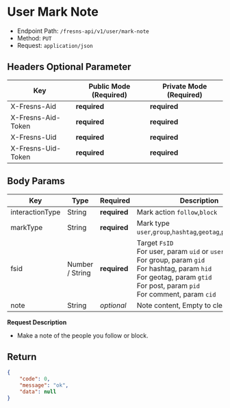 # User Mark Note

- Endpoint Path: `/fresns-api/v1/user/mark-note`
- Method: `PUT`
- Request: `application/json`

## Headers Optional Parameter

| Key | Public Mode (Required) | Private Mode (Required) |
| --- | --- | --- |
| X-Fresns-Aid | **required** | **required** |
| X-Fresns-Aid-Token | **required** | **required** |
| X-Fresns-Uid | **required** | **required** |
| X-Fresns-Uid-Token | **required** | **required** |

## Body Params

| Key | Type | Required | Description |
| --- | --- | --- | --- |
| interactionType | String | **required** | Mark action `follow`,`block` |
| markType | String | **required** | Mark type `user`,`group`,`hashtag`,`geotag`,`post`,`comment` |
| fsid | Number / String | **required** | Target `FsID`<br>For user, param `uid` or `username`<br>For group, param `gid`<br>For hashtag, param `hid`<br>For geotag, param `gtid`<br>For post, param `pid`<br>For comment, param `cid` |
| note | String | *optional* | Note content, Empty to clear the note |

**Request Description**

- Make a note of the people you follow or block.

## Return

```json
{
    "code": 0,
    "message": "ok",
    "data": null
}
```
